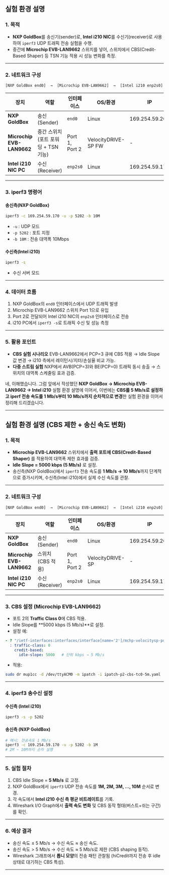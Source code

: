 ## **실험 환경 설명**

### 1. 목적

* **NXP GoldBox**를 송신기(sender)로, **Intel i210 NIC**를 수신기(receiver)로 사용하여 `iperf3` UDP 트래픽 전송 실험을 수행.
* 중간에 **Microchip EVB-LAN9662** 스위치를 넣어, 스위치에서 CBS(Credit-Based Shaper) 등 TSN 기능 적용 시 성능 변화를 측정.

---

### 2. 네트워크 구성

```
[NXP GoldBox end0]  →  [Microchip EVB-LAN9662]  →  [Intel i210 enp2s0]
```

| 장치                        | 역할                      | 인터페이스          | OS/환경               | IP             |
| ------------------------- | ----------------------- | -------------- | ------------------- | -------------- |
| **NXP GoldBox**           | 송신(Sender)              | `end0`         | Linux               | 169.254.59.200 |
| **Microchip EVB-LAN9662** | 중간 스위치(포트 포워딩 + TSN 기능) | Port 1, Port 2 | VelocityDRIVE-SP FW | -              |
| **Intel i210 NIC PC**     | 수신(Receiver)            | `enp2s0`       | Linux               | 169.254.59.170 |

---

### 3. iperf3 명령어

#### 송신측(NXP GoldBox)

```bash
iperf3 -c 169.254.59.170 -u -p 5202 -b 10M
```

* `-u` : UDP 모드
* `-p 5202` : 포트 지정
* `-b 10M` : 전송 대역폭 10Mbps

#### 수신측(Intel i210)

```bash
iperf3 -s
```

* 수신 서버 모드

---

### 4. 데이터 흐름

1. NXP GoldBox의 `end0` 인터페이스에서 UDP 트래픽 발생
2. Microchip EVB-LAN9662 스위치 Port 1으로 유입
3. Port 2로 전달되어 Intel i210 NIC의 `enp2s0` 인터페이스로 전송
4. i210 PC에서 `iperf3 -s`로 트래픽 수신 및 성능 측정

---

### 5. 활용 포인트

* **CBS 실험 시나리오**
  EVB-LAN9662에서 PCP=3 큐에 CBS 적용 → Idle Slope 값 변경 → i210 측에서 레이턴시/지터/손실율 비교 가능.
* **다중 스트림 실험**
  NXP에서 AVB(PCP=3)와 BE(PCP=0) 트래픽 동시 송출 → 스위치의 대역폭 스케줄링 효과 검증.

네, 이해했습니다.
그럼 앞에서 작성했던 **NXP GoldBox → Microchip EVB-LAN9662 → Intel i210** 실험 환경 설명에 이어서,
이번에는 **CBS를 5 Mb/s로 설정하고 iperf 전송 속도를 1 Mb/s부터 10 Mb/s까지 순차적으로 변경**한 실험 환경을 이어서 정리해 드리겠습니다.

---

## **실험 환경 설명 (CBS 제한 + 송신 속도 변화)**

### 1. 목적

* **Microchip EVB-LAN9662** 스위치에서 **출력 포트에 CBS(Credit-Based Shaper)** 를 적용하여 대역폭 제한 효과를 검증.
* **Idle Slope = 5000 kbps (5 Mb/s)** 로 설정.
* 송신측(NXP GoldBox)에서 `iperf3` 전송 속도를 **1 Mb/s → 10 Mb/s**까지 단계적으로 증가시키며, 수신측(Intel i210)에서 실제 수신 속도를 관찰.

---

### 2. 네트워크 구성

```
[NXP GoldBox end0]  →  [Microchip EVB-LAN9662]  →  [Intel i210 enp2s0]
```

| 장치                        | 역할           | 인터페이스          | OS/환경            | IP             |
| ------------------------- | ------------ | -------------- | ---------------- | -------------- |
| **NXP GoldBox**           | 송신(Sender)   | `end0`         | Linux            | 169.254.59.200 |
| **Microchip EVB-LAN9662** | 스위치(CBS 적용)  | Port 1, Port 2 | VelocityDRIVE-SP | -              |
| **Intel i210 NIC PC**     | 수신(Receiver) | `enp2s0`       | Linux            | 169.254.59.170 |

---

### 3. CBS 설정 (Microchip EVB-LAN9662)

* 포트 2의 **Traffic Class 0**에 CBS 적용.
* Idle Slope를 \*\*5000 kbps (5 Mb/s)\*\*로 설정.
* 설정 예:

```yaml
- ? "/ietf-interfaces:interfaces/interface[name='2']/mchp-velocitysp-port:eth-qos/config/traffic-class-shapers"
  : traffic-class: 0
    credit-based:
      idle-slope: 5000   # 단위 kbps → 5 Mb/s
```

* 적용:

```bash
sudo dr mup1cc -d /dev/ttyACM0 -m ipatch -i ipatch-p2-cbs-tc0-5m.yaml
```

---

### 4. iperf3 송수신 설정

#### 수신측 (Intel i210)

```bash
iperf3 -s -p 5202
```

#### 송신측 (NXP GoldBox)

```bash
# 예시: 전송속도 1 Mb/s
iperf3 -c 169.254.59.170 -u -p 5202 -b 1M
# 2M ~ 10M까지 순차 실행
```

---

### 5. 실험 절차

1. CBS Idle Slope = **5 Mb/s** 로 고정.
2. NXP GoldBox에서 `iperf3` UDP 전송 속도를
   **1M, 2M, 3M, …, 10M** 순서로 변경.
3. 각 속도에서 **Intel i210 수신 측 평균 비트레이트**를 기록.
4. Wireshark I/O Graph에서 **출력 속도 변화** 및 CBS 동작 형태(버스트+쉬는 구간)를 확인.

---

### 6. 예상 결과

* 송신 속도 ≤ 5 Mb/s → 수신 속도 ≈ 송신 속도.
* 송신 속도 > 5 Mb/s → 수신 속도 ≈ 5 Mb/s로 제한 (CBS shaping 동작).
* Wireshark 그래프에서 **톱니 모양**의 전송 패턴 관찰됨
  (hiCredit까지 전송 후 idle 상태로 대기하는 CBS 특성).

---
 
